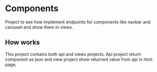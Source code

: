 # Components
Project to see how implement endpoints for components like navbar and carousel and show them in views.

## How works
This project contains both api and views projects.
Api project return component as json and view project show returned value from api in html page,
